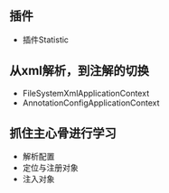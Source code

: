 ## 插件
* 插件Statistic

## 从xml解析，到注解的切换
* FileSystemXmlApplicationContext
* AnnotationConfigApplicationContext

## 抓住主心骨进行学习
* 解析配置
* 定位与注册对象
* 注入对象
